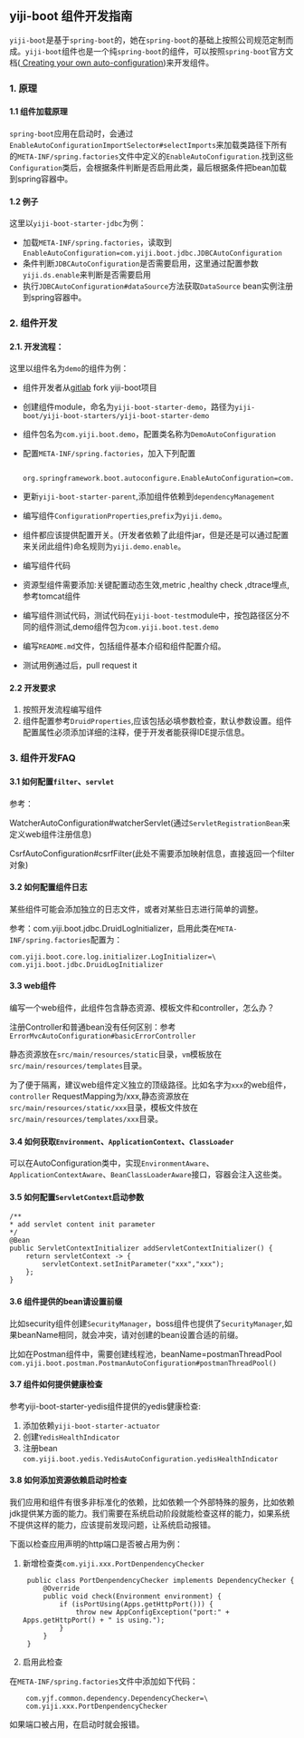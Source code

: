 ## yiji-boot 组件开发指南

`yiji-boot`是基于`spring-boot`的，她在`spring-boot`的基础上按照公司规范定制而成。`yiji-boot`组件也是一个纯`spring-boot`的组件，可以按照`spring-boot`官方文档([ Creating your own auto-configuration](http://docs.spring.io/spring-boot/docs/current-SNAPSHOT/reference/html/boot-features-developing-auto-configuration.html))来开发组件。

### 1. 原理

#### 1.1 组件加载原理

`spring-boot`应用在启动时，会通过`EnableAutoConfigurationImportSelector#selectImports`来加载类路径下所有的`META-INF/spring.factories`文件中定义的`EnableAutoConfiguration`.找到这些`Configuration`类后，会根据条件判断是否启用此类，最后根据条件把bean加载到spring容器中。

#### 1.2  例子
这里以`yiji-boot-starter-jdbc`为例：

* 加载`META-INF/spring.factories`，读取到`EnableAutoConfiguration=com.yiji.boot.jdbc.JDBCAutoConfiguration`
* 条件判断`JDBCAutoConfiguration`是否需要启用，这里通过配置参数`yiji.ds.enable`来判断是否需要启用
* 执行`JDBCAutoConfiguration#dataSource`方法获取`DataSource` bean实例注册到spring容器中。

### 2. 组件开发

#### 2.1. 开发流程：

这里以组件名为`demo`的组件为例：

* 组件开发者从[gitlab](http://gitlab.yiji/qzhanbo/yiji-boot) fork yiji-boot项目
	
* 创建组件module，命名为`yiji-boot-starter-demo`，路径为`yiji-boot/yiji-boot-starters/yiji-boot-starter-demo`
	
* 组件包名为`com.yiji.boot.demo`，配置类名称为`DemoAutoConfiguration`
	
* 配置`META-INF/spring.factories`，加入下列配置

		org.springframework.boot.autoconfigure.EnableAutoConfiguration=com.yiji.boot.demo.DemoAutoConfiguration
	
* 更新`yiji-boot-starter-parent`,添加组件依赖到`dependencyManagement`
* 编写组件`ConfigurationProperties`,`prefix`为`yiji.demo`。
* 组件都应该提供配置开关。(开发者依赖了此组件jar，但是还是可以通过配置来关闭此组件)命名规则为`yiji.demo.enable`。
* 编写组件代码
* 资源型组件需要添加:关键配置动态生效,metric ,healthy check ,dtrace埋点,参考tomcat组件
* 编写组件测试代码，测试代码在`yiji-boot-test`module中，按包路径区分不同的组件测试,demo组件包为`com.yiji.boot.test.demo`
* 编写`README.md`文件，包括组件基本介绍和组件配置介绍。
* 测试用例通过后，pull request it

#### 2.2 开发要求

1. 按照开发流程编写组件
2. 组件配置参考`DruidProperties`,应该包括必填参数检查，默认参数设置。组件配置属性必须添加详细的注释，便于开发者能获得IDE提示信息。


### 3. 组件开发FAQ

#### 3.1 如何配置`filter`、`servlet`

参考：

WatcherAutoConfiguration#watcherServlet(通过`ServletRegistrationBean`来定义web组件注册信息)

CsrfAutoConfiguration#csrfFilter(此处不需要添加映射信息，直接返回一个filter对象)

#### 3.2 如何配置组件日志

某些组件可能会添加独立的日志文件，或者对某些日志进行简单的调整。

参考：com.yiji.boot.jdbc.DruidLogInitializer，启用此类在`META-INF/spring.factories`配置为：

	com.yiji.boot.core.log.initializer.LogInitializer=\
	com.yiji.boot.jdbc.DruidLogInitializer
	
#### 3.3 web组件

编写一个web组件，此组件包含静态资源、模板文件和controller，怎么办？

注册Controller和普通bean没有任何区别：参考 `ErrorMvcAutoConfiguration#basicErrorController`

静态资源放在`src/main/resources/static`目录，`vm`模板放在`src/main/resources/templates`目录。

为了便于隔离，建议web组件定义独立的顶级路径。比如名字为`xxx`的web组件，`controller` RequestMapping为/xxx,静态资源放在`src/main/resources/static/xxx`目录，模板文件放在`src/main/resources/templates/xxx`目录。

#### 3.4 如何获取`Environment`、`ApplicationContext`、`ClassLoader`

可以在AutoConfiguration类中，实现`EnvironmentAware`、`ApplicationContextAware`、`BeanClassLoaderAware`接口，容器会注入这些类。

#### 3.5 如何配置`ServletContext`启动参数

	/**
	* add servlet content init parameter
	*/
	@Bean
	public ServletContextInitializer addServletContextInitializer() {
    	return servletContext -> {
        	servletContext.setInitParameter("xxx","xxx");
    	};
	}
	
#### 3.6 组件提供的bean请设置前缀

比如security组件创建`SecurityManager`，boss组件也提供了`SecurityManager`,如果beanName相同，就会冲突，请对创建的bean设置合适的前缀。

比如在Postman组件中，需要创建线程池，beanName=postmanThreadPool `com.yiji.boot.postman.PostmanAutoConfiguration#postmanThreadPool()`

#### 3.7 组件如何提供健康检查

参考yiji-boot-starter-yedis组件提供的yedis健康检查:

1. 添加依赖`yiji-boot-starter-actuator`
2. 创建`YedisHealthIndicator`
3. 注册bean `com.yiji.boot.yedis.YedisAutoConfiguration.yedisHealthIndicator`


#### 3.8 如何添加资源依赖启动时检查

我们应用和组件有很多非标准化的依赖，比如依赖一个外部特殊的服务，比如依赖jdk提供某方面的能力。我们需要在系统启动阶段就能检查这样的能力，如果系统不提供这样的能力，应该提前发现问题，让系统启动报错。

下面以检查应用声明的http端口是否被占用为例：

1. 新增检查类`com.yiji.xxx.PortDenpendencyChecker`

		public class PortDenpendencyChecker implements DependencyChecker {
			@Override
			public void check(Environment environment) {
				if (isPortUsing(Apps.getHttpPort())) {
					throw new AppConfigException("port:" + Apps.getHttpPort() + " is using.");
				}
			}
		}

2. 启用此检查

在`META-INF/spring.factories`文件中添加如下代码：

		com.yjf.common.dependency.DependencyChecker=\
		com.yiji.xxx.PortDenpendencyChecker

如果端口被占用，在启动时就会报错。

